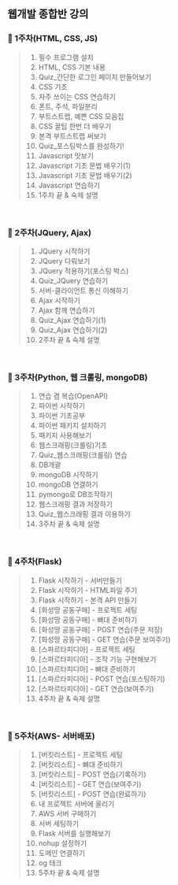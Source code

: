 ## 웹개발 종합반 강의 

### 📌 1주차(HTML, CSS, JS)
> 1. 필수 프로그램 설치
>2. HTML, CSS 기본 내용
>3. Quiz_간단한 로그인 페이지 만들어보기
>4. CSS 기초
>5. 자주 쓰이는 CSS 연습하기
>6. 폰트, 주석, 파일분리
>7. 부트스트랩, 예쁜 CSS 모음집
>8. CSS 꿀팁 한번 더 배우기
>9. 본격 부트스트랩 써보기
>10. Quiz_포스팅박스를 완성하기!
>11. Javascript 맛보기
>12. Javascript 기초 문법 배우기(1)
>13. Javascript 기초 문법 배우기(2)
>14. Javascript 연습하기
>15. 1주차 끝 & 숙제 설명

<br/>

### 📌 2주차(JQuery, Ajax)
>1. JQuery 시작하기 
>2. JQuery 다뤄보기
>3. JQuery 적용하기(포스팅 박스)
>4. Quiz_JQuery 연습하기
>5. 서버-클라이언트 통신 이해하기
>6. Ajax 시작하기
>7. Ajax 함께 연습하기
>8. Quiz_Ajax 연습하기(1)
>9. Quiz_Ajax 연습하기(2)
>10. 2주차 끝 & 숙제 설명

<br/>

### 📌 3주차(Python, 웹 크롤링, mongoDB)
>1. 연습 겸 복습(OpenAPI)
>2. 파이썬 시작하기
>3. 파이썬 기초공부
>4. 파이썬 패키지 설치하기
>5. 패키지 사용해보기
>6. 웹스크래핑(크롤링)기초
>7. Quiz_웹스크래핑(크롤링) 연습
>8. DB개괄
>9. mongoDB 시작하기
>10. mongoDB 연결하기
>11. pymongo로 DB조작하기
>12. 웹스크래핑 결과 저장하기
>13. Quiz_웹스크래핑 결과 이용하기
>14. 3주차 끝 & 숙제 설명

<br/>

### 📌 4주차(Flask)
>1. Flask 시작하기 - 서버만들기
>2. Flask 시작하기 - HTML파일 주기
>3. Flask 시작하기 - 본격 API 만들기
>4. [화성땅 공동구매] - 프로젝트 세팅
>5. [화성땅 공동구매] - 뼈대 준비하기
>6. [화성땅 공동구매] - POST 연습(주문 저장)
>7. [화성땅 공동구매] - GET 연습(주문 보여주기)
>8. [스파르타피디아] - 프로젝트 세팅
>9. [스파르타피디아] - 조작 기능 구현해보기
>10. [스파르타피디아] - 뼈대 준비하기
>11. [스파르타피디아] - POST 연습(포스팅하기)
>12. [스파르타피디아] - GET 연습(보여주기)
>13. 4주차 끝 & 숙제 설명

<br/>

### 📌 5주차(AWS- 서버배포)
>1. [버킷리스트] - 프로젝트 세팅 
>2. [버킷리스트] - 뼈대 준비하기
>3. [버킷리스트] - POST 연습(기록하기)
>4. [버킷리스트] - GET 연습(보여주기)
>5. [버킷리스트] - POST 연습(완료하기)
>6. 내 프로젝트 서버에 올리기
>7. AWS 서버 구매하기
>8. 서버 세팅하기
>9. Flask 서버를 실행해보기
>10. nohup 설정하기
>11. 도메인 연결하기
>12. og 태크
>13. 5주차 끝 & 숙제 설명